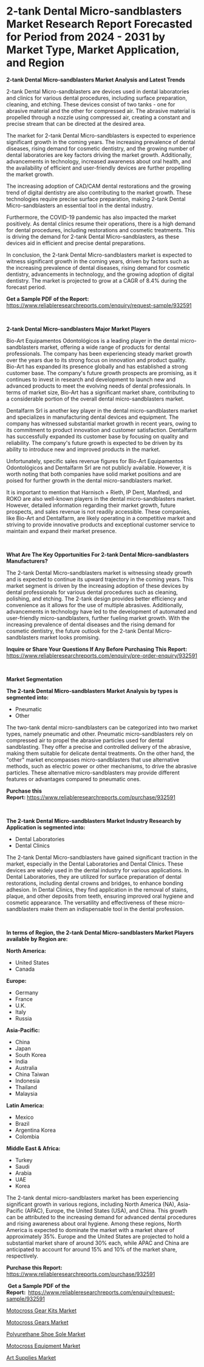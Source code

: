 <p><h1>2-tank Dental Micro-sandblasters Market Research Report Forecasted for Period from 2024 -  2031 by Market Type, Market Application, and Region</h1></p><p><strong>2-tank Dental Micro-sandblasters Market Analysis and Latest Trends</strong></p>
<p><p>2-tank Dental Micro-sandblasters are devices used in dental laboratories and clinics for various dental procedures, including surface preparation, cleaning, and etching. These devices consist of two tanks - one for abrasive material and the other for compressed air. The abrasive material is propelled through a nozzle using compressed air, creating a constant and precise stream that can be directed at the desired area.</p><p>The market for 2-tank Dental Micro-sandblasters is expected to experience significant growth in the coming years. The increasing prevalence of dental diseases, rising demand for cosmetic dentistry, and the growing number of dental laboratories are key factors driving the market growth. Additionally, advancements in technology, increased awareness about oral health, and the availability of efficient and user-friendly devices are further propelling the market growth.</p><p>The increasing adoption of CAD/CAM dental restorations and the growing trend of digital dentistry are also contributing to the market growth. These technologies require precise surface preparation, making 2-tank Dental Micro-sandblasters an essential tool in the dental industry.</p><p>Furthermore, the COVID-19 pandemic has also impacted the market positively. As dental clinics resume their operations, there is a high demand for dental procedures, including restorations and cosmetic treatments. This is driving the demand for 2-tank Dental Micro-sandblasters, as these devices aid in efficient and precise dental preparations.</p><p>In conclusion, the 2-tank Dental Micro-sandblasters market is expected to witness significant growth in the coming years, driven by factors such as the increasing prevalence of dental diseases, rising demand for cosmetic dentistry, advancements in technology, and the growing adoption of digital dentistry. The market is projected to grow at a CAGR of 8.4% during the forecast period.</p></p>
<p><strong>Get a Sample PDF of the Report:&nbsp;</strong> <a href="https://www.reliableresearchreports.com/enquiry/request-sample/932591">https://www.reliableresearchreports.com/enquiry/request-sample/932591</a></p>
<p>&nbsp;</p>
<p><strong>2-tank Dental Micro-sandblasters Major Market Players</strong></p>
<p><p>Bio-Art Equipamentos Odontológicos is a leading player in the dental micro-sandblasters market, offering a wide range of products for dental professionals. The company has been experiencing steady market growth over the years due to its strong focus on innovation and product quality. Bio-Art has expanded its presence globally and has established a strong customer base. The company's future growth prospects are promising, as it continues to invest in research and development to launch new and advanced products to meet the evolving needs of dental professionals. In terms of market size, Bio-Art has a significant market share, contributing to a considerable portion of the overall dental micro-sandblasters market.</p><p>Dentalfarm Srl is another key player in the dental micro-sandblasters market and specializes in manufacturing dental devices and equipment. The company has witnessed substantial market growth in recent years, owing to its commitment to product innovation and customer satisfaction. Dentalfarm has successfully expanded its customer base by focusing on quality and reliability. The company's future growth is expected to be driven by its ability to introduce new and improved products in the market.</p><p>Unfortunately, specific sales revenue figures for Bio-Art Equipamentos Odontológicos and Dentalfarm Srl are not publicly available. However, it is worth noting that both companies have solid market positions and are poised for further growth in the dental micro-sandblasters market.</p><p>It is important to mention that Harnisch + Rieth, IP Dent, Manfredi, and ROKO are also well-known players in the dental micro-sandblasters market. However, detailed information regarding their market growth, future prospects, and sales revenue is not readily accessible. These companies, like Bio-Art and Dentalfarm, are likely operating in a competitive market and striving to provide innovative products and exceptional customer service to maintain and expand their market presence.</p></p>
<p>&nbsp;</p>
<p><strong>What Are The Key Opportunities For 2-tank Dental Micro-sandblasters Manufacturers?</strong></p>
<p><p>The 2-tank Dental Micro-sandblasters market is witnessing steady growth and is expected to continue its upward trajectory in the coming years. This market segment is driven by the increasing adoption of these devices by dental professionals for various dental procedures such as cleaning, polishing, and etching. The 2-tank design provides better efficiency and convenience as it allows for the use of multiple abrasives. Additionally, advancements in technology have led to the development of automated and user-friendly micro-sandblasters, further fueling market growth. With the increasing prevalence of dental diseases and the rising demand for cosmetic dentistry, the future outlook for the 2-tank Dental Micro-sandblasters market looks promising.</p></p>
<p><strong>Inquire or Share Your Questions If Any Before Purchasing This Report:</strong> <a href="https://www.reliableresearchreports.com/enquiry/pre-order-enquiry/932591">https://www.reliableresearchreports.com/enquiry/pre-order-enquiry/932591</a></p>
<p>&nbsp;</p>
<p><strong>Market Segmentation</strong></p>
<p><strong>The 2-tank Dental Micro-sandblasters Market Analysis by types is segmented into:</strong></p>
<p><ul><li>Pneumatic</li><li>Other</li></ul></p>
<p><p>The two-tank dental micro-sandblasters can be categorized into two market types, namely pneumatic and other. Pneumatic micro-sandblasters rely on compressed air to propel the abrasive particles used for dental sandblasting. They offer a precise and controlled delivery of the abrasive, making them suitable for delicate dental treatments. On the other hand, the "other" market encompasses micro-sandblasters that use alternative methods, such as electric power or other mechanisms, to drive the abrasive particles. These alternative micro-sandblasters may provide different features or advantages compared to pneumatic ones.</p></p>
<p><strong>Purchase this Report:&nbsp;</strong><a href="https://www.reliableresearchreports.com/purchase/932591">https://www.reliableresearchreports.com/purchase/932591</a></p>
<p>&nbsp;</p>
<p><strong>The 2-tank Dental Micro-sandblasters Market Industry Research by Application is segmented into:</strong></p>
<p><ul><li>Dental Laboratories</li><li>Dental Clinics</li></ul></p>
<p><p>The 2-tank Dental Micro-sandblasters have gained significant traction in the market, especially in the Dental Laboratories and Dental Clinics. These devices are widely used in the dental industry for various applications. In Dental Laboratories, they are utilized for surface preparation of dental restorations, including dental crowns and bridges, to enhance bonding adhesion. In Dental Clinics, they find application in the removal of stains, plaque, and other deposits from teeth, ensuring improved oral hygiene and cosmetic appearance. The versatility and effectiveness of these micro-sandblasters make them an indispensable tool in the dental profession.</p></p>
<p>&nbsp;</p>
<p><strong>In terms of Region, the 2-tank Dental Micro-sandblasters Market Players available by Region are:</strong></p>
<p>
    <p> <strong> North America: </strong>
        <ul>
            <li>United States</li>
            <li>Canada</li>
        </ul>
        </p> 
    <p> <strong> Europe: </strong>
        <ul>
            <li>Germany</li>
            <li>France</li>
            <li>U.K.</li>
            <li>Italy</li>
            <li>Russia</li>
        </ul>
        </p> 
    <p> <strong> Asia-Pacific: </strong>
        <ul>
            <li>China</li>
            <li>Japan</li>
            <li>South Korea</li>
            <li>India</li>
            <li>Australia</li>
            <li>China Taiwan</li>
            <li>Indonesia</li>
            <li>Thailand</li>
            <li>Malaysia</li>
        </ul>
        </p> 
    <p> <strong> Latin America: </strong>
        <ul>
            <li>Mexico</li>
            <li>Brazil</li>
            <li>Argentina Korea</li>
            <li>Colombia</li>
        </ul>
        </p> 
    <p> <strong> Middle East & Africa: </strong>
        <ul>
            <li>Turkey</li>
            <li>Saudi</li>
            <li>Arabia</li>
            <li>UAE</li>
            <li>Korea</li>
        </ul>
    </p>
    </p>
<p><p>The 2-tank dental micro-sandblasters market has been experiencing significant growth in various regions, including North America (NA), Asia-Pacific (APAC), Europe, the United States (USA), and China. This growth can be attributed to the increasing demand for advanced dental procedures and rising awareness about oral hygiene. Among these regions, North America is expected to dominate the market with a market share of approximately 35%. Europe and the United States are projected to hold a substantial market share of around 30% each, while APAC and China are anticipated to account for around 15% and 10% of the market share, respectively.</p></p>
<p><strong>Purchase this Report: </strong><a href="https://www.reliableresearchreports.com/purchase/932591">https://www.reliableresearchreports.com/purchase/932591</a></p>
<p>&nbsp;<strong>Get a Sample PDF of the Report:&nbsp;&nbsp;</strong><a href="https://www.reliableresearchreports.com/enquiry/request-sample/932591">https://www.reliableresearchreports.com/enquiry/request-sample/932591</a></p>
<p><strong></strong></p>
<p><p><a href="https://medium.com/@ginawindler1/motocross-gear-kits-market-insight-market-trends-growth-forecasted-from-2024-to-2031-20a7b87c003e">Motocross Gear Kits Market</a></p><p><a href="https://medium.com/@ginawindler1/motocross-gears-market-size-and-market-trends-complete-industry-overview-2024-to-2031-2b5804fae730">Motocross Gears Market</a></p><p><a href="https://medium.com/@ginawindler1/polyurethane-shoe-sole-market-outlook-industry-overview-and-forecast-2024-to-2031-eeb335a2485c">Polyurethane Shoe Sole Market</a></p><p><a href="https://medium.com/@ginawindler1/motocross-equipment-market-comprehensive-assessment-by-type-application-and-geography-18d2ea053803">Motocross Equipment Market</a></p><p><a href="https://medium.com/@ginawindler1/art-supplies-market-exploring-market-share-market-trends-and-future-growth-ea9c21b71e48">Art Supplies Market</a></p></p>